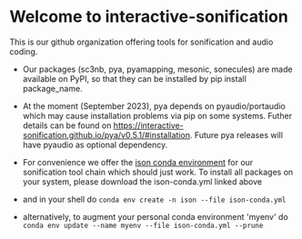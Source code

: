 # Welcome to interactive-sonification

This is our github organization offering tools for sonification and audio coding. 

- Our packages (sc3nb, pya, pyamapping, mesonic, sonecules) are made available on PyPI, so that they can be installed by pip install package_name. 

- At the moment (September 2023), pya depends on pyaudio/portaudio which may cause installation problems via pip on some systems. Futher details can be found on https://interactive-sonification.github.io/pya/v0.5.1/#installation. Future pya releases will have pyaudio as optional dependency.

- For convenience we offer the [ison conda environment](https://raw.githubusercontent.com/interactive-sonification/.github/main/ison-conda.yml) for our sonification tool chain which should just work. To install all packages on your system, please download the ison-conda.yml linked above
- and in your shell do `conda env create -n ison --file ison-conda.yml`
- alternatively, to augment your personal conda environment 'myenv' do
    `conda env update --name myenv --file ison-conda.yml --prune`
  
